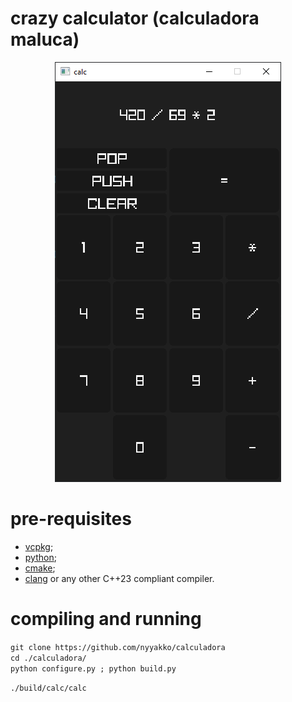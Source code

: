 # crazy calculator (calculadora maluca)

<p align="center">
   <img src = "https://github.com/nyyakko/calculadora/blob/master/assets/image.png">
</p>

# pre-requisites
* [vcpkg](https://vcpkg.io/);
* [python](https://www.python.org/downloads/);
* [cmake](https://cmake.org/);
* [clang](https://github.com/llvm/llvm-project/) or any other C++23 compliant compiler.

# compiling and running
   ``git clone https://github.com/nyyakko/calculadora``\
   ``cd ./calculadora/``\
   ``python configure.py ; python build.py``

   ``./build/calc/calc``
